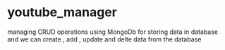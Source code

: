 # youtube_manager
managing CRUD operations using MongoDb for storing data in database and we can create , add , update and delte data from the database
